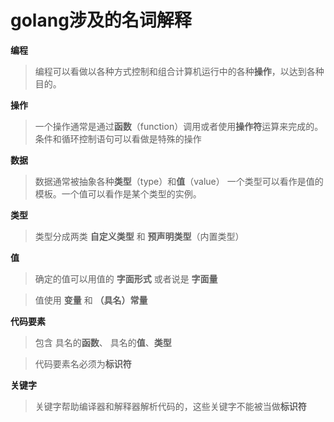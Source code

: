# golang涉及的名词解释

**编程**

> 编程可以看做以各种方式控制和组合计算机运行中的各种**操作**，以达到各种目的。

**操作**

> 一个操作通常是通过**函数**（function）调用或者使用**操作符**运算来完成的。条件和循环控制语句可以看做是特殊的操作

**数据**

> 数据通常被抽象各种**类型**（type）和**值**（value） 一个类型可以看作是值的模板。一个值可以看作是某个类型的实例。

**类型**
> 类型分成两类 **自定义类型** 和 **预声明类型**（内置类型）

**值**
> 确定的值可以用值的 **字面形式** 或者说是 **字面量**

> 值使用 **变量** 和 **（具名）常量**

**代码要素**
> 包含 具名的**函数**、 具名的**值**、**类型**

> 代码要素名必须为**标识符**

**关键字**

> 关键字帮助编译器和解释器解析代码的，这些关键字不能被当做**标识符**